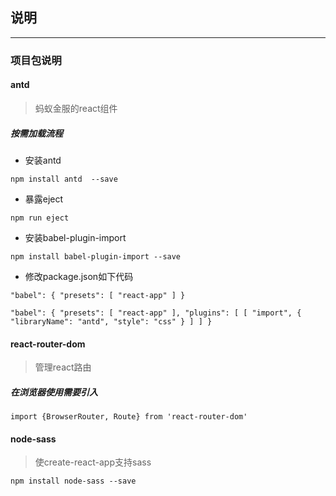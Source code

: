 ## 说明

-------------------

### 项目包说明
#### antd
> 蚂蚁金服的react组件
##### 按需加载流程
- 安装antd

`
npm install antd  --save
`
- 暴露eject

`npm run eject`
- 安装babel-plugin-import

`
npm install babel-plugin-import --save
`
- 修改package.json如下代码

`
"babel": {
    "presets": [
      "react-app"
    ]
  }
`

`
"babel": {
    "presets": [
      "react-app"
    ],
    "plugins": [
      [
        "import",
        {
          "libraryName": "antd",
          "style": "css"
        }
      ]
    ]
  }
`

#### react-router-dom
> 管理react路由
##### 在浏览器使用需要引入
`
import {BrowserRouter, Route} from 'react-router-dom'
`

#### node-sass
> 使create-react-app支持sass

`
npm install node-sass --save
`


